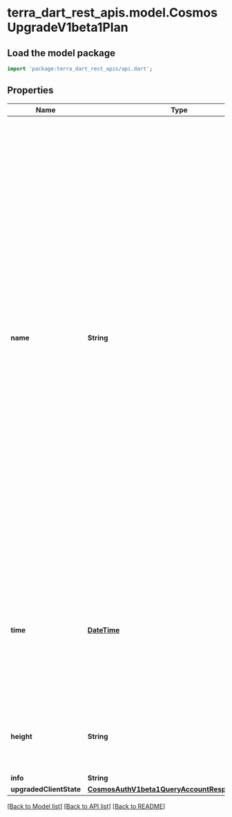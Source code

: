 # terra_dart_rest_apis.model.CosmosUpgradeV1beta1Plan

## Load the model package
```dart
import 'package:terra_dart_rest_apis/api.dart';
```

## Properties
Name | Type | Description | Notes
------------ | ------------- | ------------- | -------------
**name** | **String** | Sets the name for the upgrade. This name will be used by the upgraded version of the software to apply any special \"on-upgrade\" commands during the first BeginBlock method after the upgrade is applied. It is also used to detect whether a software version can handle a given upgrade. If no upgrade handler with this name has been set in the software, it will be assumed that the software is out-of-date when the upgrade Time or Height is reached and the software will exit. | [optional] 
**time** | [**DateTime**](DateTime.md) | Deprecated: Time based upgrades have been deprecated. Time based upgrade logic has been removed from the SDK. If this field is not empty, an error will be thrown. | [optional] 
**height** | **String** | The height at which the upgrade must be performed. Only used if Time is not set. | [optional] 
**info** | **String** |  | [optional] 
**upgradedClientState** | [**CosmosAuthV1beta1QueryAccountResponseAccount**](CosmosAuthV1beta1QueryAccountResponseAccount.md) |  | [optional] 

[[Back to Model list]](../README.md#documentation-for-models) [[Back to API list]](../README.md#documentation-for-api-endpoints) [[Back to README]](../README.md)


